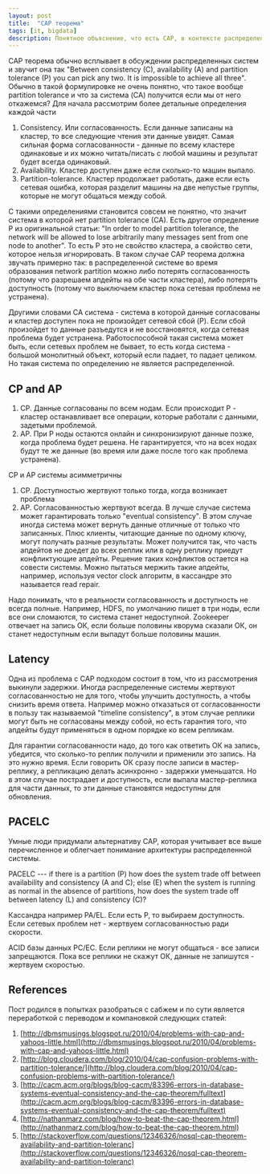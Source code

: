 ```yaml
---
layout: post
title:  "CAP теорема"
tags: [it, bigdata]
description: Понятное объяснение, что есть CAP, в контексте распределенных систем. 
---
```


CAP теорема обычно всплывает в обсуждении распределенных систем и звучит она так "Between consistency (C), availability (A) and partition tolerance (P) you can pick any two. It is impossible to achieve all three". Обычно в такой формулировке не очень понятно, что такое вообще partition tolerance и что за система (CA) получится если мы от него откажемся? Для начала рассмотрим более детальные определения каждой части

1. Consistency. Или согласованность. Если данные записаны на кластер, то все следующие чтения эти данные увидят. Самая сильная форма согласованности - данные по всему кластере одинаковые и их можно читать/писать с любой машины и результат будет всегда одинаковый.
2. Availability. Кластер доступен даже если сколько-то машин выпало.
3. Partition-tolerance. Кластер продолжает работать, даже если есть сетевая ошибка, которая разделит машины на две непустые группы, которые не могут общаться между собой.

С такими определениями становится совсем не понятно, что значит система в которой нет partition tolerance (CA). Есть другое определение P из оригинальной статьи: "In order to model partition tolerance, the network will be allowed to lose arbitrarily many messages sent from one node to another". То есть P это не свойство кластера, а свойство сети, которое нельзя игнорировать. В таком случае CAP теорема должна звучать примерно так: в распределенной системе во время образования network partition можно либо потерять согласованность (потому что разрешаем апдейты на обе части кластера), либо потерять доступность (потому что выключаем кластер пока сетевая проблема не устранена). 

Другими словами CA система - система в которой данные согласованы и кластер доступен пока не произойдет сетевой сбой (P). Если сбой произойдет то данные разъедутся и не восстановятся, когда сетевая проблема будет устранена. Работоспособной такая система может быть, если сетевых проблем не бывает, то есть когда система - большой монолитный объект, который если падает, то падает целиком. Но такая система по определению не является распределенной.

## CP and AP

1. CP. Данные согласованы по всем нодам. Если происходит P - кластер останавливает все операции, которые работали с данными, задетыми проблемой.
2. AP. При P ноды остаются онлайн и синхронизируют данные позже, когда проблема будет решена. Не гарантируется, что на всех нодах будут те же данные (во время или даже после того как проблема устранена). 

CP и AP системы асимметричны

1. CP. Доступностью жертвуют только тогда, когда возникает проблема
2. AP. Согласованностью жертвуют всегда. В лучше случае система может гарантировать только "eventual consistency". В этом случае иногда система может вернуть данные отличные от только что записанных. Плюс клиенты, читающие данные по одному ключу, могут получать разные результаты. Может получится так, что часть апдейтов не доедет до всех реплик или в одну реплику приедут конфликтующие апдейты. Решение таких конфликтов остается на совести системы. Можно пытаться мержить такие апдейты, например, используя vector clock алгоритм, в кассандре это называется read repair. 

Надо понимать, что в реальности согласованность и доступность не всегда полные. Например, HDFS, по умолчанию пишет в три ноды, если все они сломаются, то система станет недоступной. Zookeeper отвечает на запись ОК, если больше половины кворума сказали ОК, он станет недоступным если выпадут больше половины машин.

## Latency

Одна из проблема с CAP подходом состоит в том, что из рассмотрения выкинули задержки. Иногда распределенные системы жертвуют согласованностью не для того, чтобы улучшить доступность, а чтобы снизить время ответа. Например можно отказаться от согласованности в пользу так называемой "timeline consistency", в этом случае реплики могут быть не согласованы между собой, но есть гарантия того, что апдейты будут применяться в одном порядке ко всем репликам. 

Для гарантии согласованности надо, до того как ответить ОК на запись, убедится, что сколько-то реплик получили и применили это запись. На это нужно время. Если говорить ОК сразу после записи в мастер-реплику, а репликацию делать асинхронно - задержки уменьшатся. Но в этом случае пострадает и доступность, если выпала мастер-реплика для части данных, то эти данные становятся недоступны для обновления. 

## PACELC

Умные люди придумали альтернативу CAP, которая учитывает все выше перечисленное и облегчает понимание архитектуры распределенной системы. 

PACELC --- if there is a partition (P) how does the system trade off between availability and consistency (A and C); else (E) when the system is running as normal in the absence of partitions, how does the system trade off between latency (L) and consistency (C)?

Кассандра например PA/EL. Если есть P, то выбираем доступность. Если сетевых проблем нет - жертвуем согласованностью ради скорости.

ACID базы данных PC/EC. Если реплики не могут общаться - все записи запрещаются. Пока все реплики не скажут ОК, данные не запишутся - жертвуем скоростью.

## References

Пост родился в попытках разобраться с сабжем и по сути является переработкой с переводом и компановкой следующих статей:

1. [http://dbmsmusings.blogspot.ru/2010/04/problems-with-cap-and-yahoos-little.html](http://dbmsmusings.blogspot.ru/2010/04/problems-with-cap-and-yahoos-little.html)
2. [http://blog.cloudera.com/blog/2010/04/cap-confusion-problems-with-partition-tolerance/](http://blog.cloudera.com/blog/2010/04/cap-confusion-problems-with-partition-tolerance/)
3. [http://cacm.acm.org/blogs/blog-cacm/83396-errors-in-database-systems-eventual-consistency-and-the-cap-theorem/fulltext](http://cacm.acm.org/blogs/blog-cacm/83396-errors-in-database-systems-eventual-consistency-and-the-cap-theorem/fulltext)
4. [http://nathanmarz.com/blog/how-to-beat-the-cap-theorem.html](http://nathanmarz.com/blog/how-to-beat-the-cap-theorem.html)
5. [http://stackoverflow.com/questions/12346326/nosql-cap-theorem-availability-and-partition-toleranc](http://stackoverflow.com/questions/12346326/nosql-cap-theorem-availability-and-partition-toleranc)